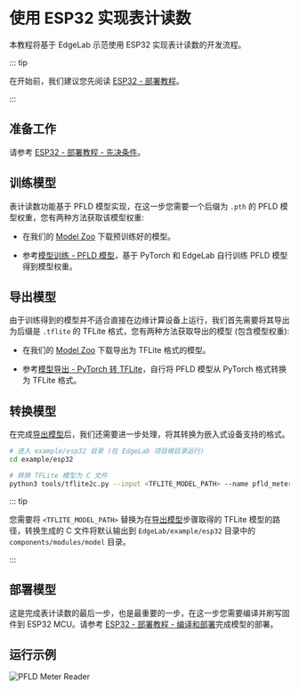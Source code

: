 # 使用 ESP32 实现表计读数

本教程将基于 EdgeLab 示范使用 ESP32 实现表计读数的开发流程。

::: tip

在开始前，我们建议您先阅读 [ESP32 - 部署教程](./deploy.md)。

:::


## 准备工作

请参考 [ESP32 - 部署教程 - 先决条件](./deploy.md#先决条件)。


## 训练模型

表计读数功能基于 PFLD 模型实现，在这一步您需要一个后缀为 `.pth` 的 PFLD 模型权重，您有两种方法获取该模型权重:

- 在我们的 [Model Zoo](https://github.com/Seeed-Studio/EdgeLab/releases) 下载预训练好的模型。

- 参考[模型训练 - PFLD 模型](../../tutorials/training/pfld.md)，基于 PyTorch 和 EdgeLab 自行训练 PFLD 模型得到模型权重。


## 导出模型

由于训练得到的模型并不适合直接在边缘计算设备上运行，我们首先需要将其导出为后缀是 `.tflite` 的 TFLite 格式，您有两种方法获取导出的模型 (包含模型权重):

- 在我们的 [Model Zoo](https://github.com/Seeed-Studio/EdgeLab/releases) 下载导出为 TFLite 格式的模型。

- 参考[模型导出 - PyTorch 转 TFLite](../../tutorials/export/pytorch_2_tflite.md)，自行将 PFLD 模型从 PyTorch 格式转换为 TFLite 格式。


## 转换模型

在完成[导出模型](#导出模型)后，我们还需要进一步处理，将其转换为嵌入式设备支持的格式。

```sh
# 进入 example/esp32 目录 (在 EdgeLab 项目根目录运行)
cd example/esp32

# 转换 TFLite 模型为 C 文件
python3 tools/tflite2c.py --input <TFLITE_MODEL_PATH> --name pfld_meter --output_dir components/modules/model
```

::: tip

您需要将 `<TFLITE_MODEL_PATH>` 替换为在[导出模型](#导出模型)步骤取得的 TFLite 模型的路径，转换生成的 C 文件将默认输出到 `EdgeLab/example/esp32` 目录中的 `components/modules/model` 目录。

:::


## 部署模型

这是完成表计读数的最后一步，也是最重要的一步，在这一步您需要编译并刷写固件到 ESP32 MCU。请参考 [ESP32 - 部署教程 - 编译和部署](./deploy.md#编译和部署)完成模型的部署。


## 运行示例

![PFLD Meter Reader](/static/esp32/images/pfld_meter.gif)

